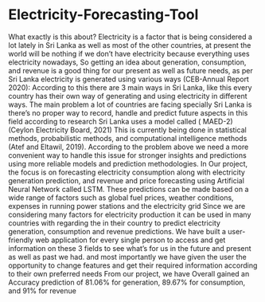 # Electricity-Forecasting-Tool
What exactly is this about? Electricity is a factor that is being considered a lot lately
in Sri Lanka as well as most of the other countries, at present the world will be
nothing if we don’t have electricity because everything uses electricity nowadays, So
getting an idea about generation, consumption, and revenue is a good thing for our
present as well as future needs, as per Sri Lanka electricity is generated using various
ways (CEB-Annual Report 2020): According to this there are 3 main ways in Sri
Lanka, like this every country has their own way of generating and using electricity
in different ways. The main problem a lot of countries are facing specially Sri Lanka
is there’s no proper way to record, handle and predict future aspects in this field
according to research Sri Lanka uses a model called ( MAED-2) (Ceylon Electricity
Board, 2021) This is currently being done in statistical methods, probabilistic
methods, and computational intelligence methods (Atef and Eltawil, 2019).
According to the problem above we need a more convenient way to handle this issue
for stronger insights and predictions using more reliable models and prediction
methodologies. In Our project, the focus is on forecasting electricity consumption
along with electricity generation prediction, and revenue and price forecasting using
Artificial Neural Network called LSTM. These predictions can be made based on a
wide range of factors such as global fuel prices, weather conditions, expenses in
running power stations and the electricity grid Since we are considering many factors
for electricity production it can be used in many countries with regarding the in their
country to predict electricity generation, consumption and revenue predictions.
We have built a user-friendly web application for every single person to access and
get information on these 3 fields to see what’s for us in the future and present as well
as past we had. and most importantly we have given the user the opportunity to
change features and get their required information according to their own preferred
needs
From our project, we have Overall gained an Accuracy prediction of 81.06% for
generation, 89.67% for consumption, and 91% for revenue
